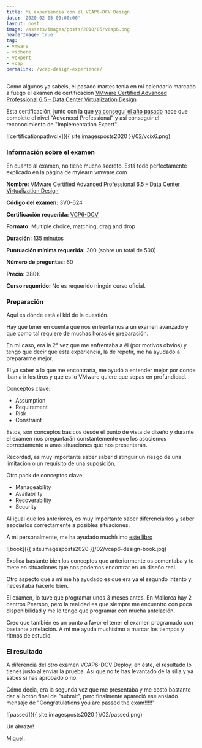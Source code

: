```yaml
---
title: Mi experiencia con el VCAP6-DCV Design
date: '2020-02-05 00:00:00'
layout: post
image: /assets/images/posts/2018/05/vcap6.png
headerImage: true
tag:
- vmware
- vsphere
- vexpert
- vcap
permalink: /vcap-design-experience/
---
```


Como algunos ya sabeis, el pasado martes tenia en mi calendario marcado a fuego el examen de certificación [VMware Certified Advanced Professional 6.5 – Data Center Virtualization Design](https://www.vmware.com/education-services/certification/vcap6-5-dcv-design-exam.html)

Esta certificación, junto con la que [ya conseguí el año pasado](https://miquelmariano.github.io/vcap-experience/) hace que complete el nivel "Advenced Professional" y así conseguir el reconocimiento de "Implementation Expert"

![certificationpathvcix]({{ site.imagesposts2020 }}/02/vcix6.png)

### Información sobre el examen

En cuanto al examen, no tiene mucho secreto. Está todo perfectamente explicado en la página de mylearn.vmware.com 

**Nombre:** [VMware Certified Advanced Professional 6.5 – Data Center Virtualization Design](https://www.vmware.com/education-services/certification/vcap6-5-dcv-design-exam.html)

**Código del examen:** 3V0-624

**Certificación requerida:** [VCP6-DCV](https://www.vmware.com/education-services/certification/vcp6-dcv-exam.html)

**Formato:** Multiple choice, matching, drag and drop

**Duración:** 135 minutos

**Puntuación mínima requerida:** 300 (sobre un total de 500)

**Número de preguntas:** 60

**Precio:** 380€

**Curso requerido:** No es requerido ningún curso oficial.

### Preparación

Aquí es dónde está el kid de la cuestión.

Hay que tener en cuenta que nos enfrentamos a un examen avanzado y que como tal requiere de muchas horas de preparación.

En mi caso, era la 2ª vez que me enfrentaba a él (por motivos obvios) y tengo que decir que esta experiencia, la de repetir, me ha ayudado a prepararme mejor.

El ya saber a lo que me encontraría, me ayudó a entender mejor por donde iban a ir los tiros y que es lo VMware quiere que sepas en profundidad.

Conceptos clave:

- Assumption
- Requirement
- Risk
- Constraint

Estos, son conceptos básicos desde el punto de vista de diseño y durante el examen nos preguntarán constantemente que los asociemos correctamente a unas situaciones que nos presentarán.

Recordad, es muy importante saber saber distinguir un riesgo de una limitación o un requisito de una suposición.

Otro pack de conceptos clave:

- Manageability
- Availability
- Recoverability
- Security

Al igual que los anteriores, es muy importante saber diferenciarlos y saber asociarlos correctamente a posibles situaciones.

A mi personalmente, me ha ayudado muchísimo [este libro](https://www.amazon.es/gp/product/1789801516/ref=ppx_yo_dt_b_asin_title_o01_s00?ie=UTF8&psc=1)

![book]({{ site.imagesposts2020 }}/02/vcap6-design-book.jpg)

Explica bastante bien los conceptos que anteriormente os comentaba y te mete en situaciones que nos podemos encontrar en un diseño real.

Otro aspecto que a mi me ha ayudado es que era ya el segundo intento y necesitaba hacerlo bien.

El examen, lo tuve que programar unos 3 meses antes. En Mallorca hay 2 centros Pearson, pero la realidad es que siempre me encuentro con poca disponibilidad y me lo tengo que programar con mucha antelación.

Creo que también es un punto a favor el tener el examen programado con bastante antelación. A mi me ayuda muchísimo a marcar los tiempos y ritmos de estudio.

### El resultado

A diferencia del otro examen VCAP6-DCV Deploy, en éste, el resultado lo tienes justo al enviar la prueba. Así que no te has levantado de la silla y ya sabes si has aprobado o no.

Cómo decia, era la segunda vez que me presentaba y me costó bastante dar al botón final de "submit", pero finalmente apareció ese ansiado mensaje de "Congratulations you are passed the exam!!!!!" 

![passed]({{ site.imagesposts2020 }}/02/passed.png)

Un abrazo!

Miquel.


